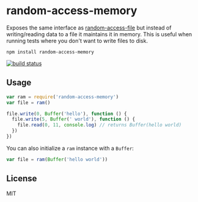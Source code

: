 # random-access-memory

Exposes the same interface as [random-access-file](https://github.com/mafintosh/random-access-file) but instead of writing/reading data to a file it maintains it in memory. This is useful when running tests where you don't want to write files to disk.

```
npm install random-access-memory
```

[![build status](http://img.shields.io/travis/mafintosh/random-access-memory.svg?style=flat)](http://travis-ci.org/mafintosh/random-access-memory)

## Usage

``` js
var ram = require('random-access-memory')
var file = ram()

file.write(0, Buffer('hello'), function () {
  file.write(5, Buffer(' world'), function () {
    file.read(0, 11, console.log) // returns Buffer(hello world)
  })
})
```

You can also initialize a `ram` instance with a `Buffer`:

```js
var file = ram(Buffer('hello world'))
```

## License

MIT
